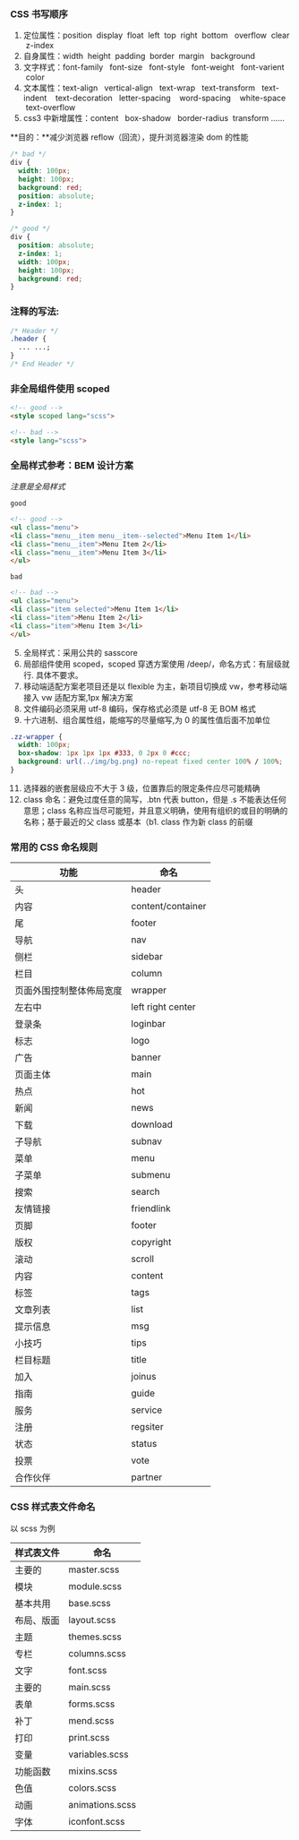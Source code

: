 ### CSS 书写顺序

1. 定位属性：position  display  float  left  top  right  bottom   overflow  clear   z-index
1. 自身属性：width  height  padding  border  margin   background
1. 文字样式：font-family   font-size   font-style   font-weight   font-varient   color
1. 文本属性：text-align   vertical-align   text-wrap   text-transform   text-indent    text-decoration   letter-spacing    word-spacing    white-space   text-overflow
1. css3 中新增属性：content   box-shadow   border-radius  transform ……

**目的：**减少浏览器 reflow（回流），提升浏览器渲染 dom 的性能

```css
/* bad */
div {
  width: 100px;
  height: 100px;
  background: red;
  position: absolute;
  z-index: 1;
}
```

```css
/* good */
div {
  position: absolute;
  z-index: 1;
  width: 100px;
  height: 100px;
  background: red;
}
```

### 注释的写法:

```css
/* Header */
.header {
  ... ...;
}
/* End Header */
```

### 非全局组件使用 scoped

```html
<!-- good -->
<style scoped lang="scss">
```

```html
<!-- bad -->
<style lang="scss">
```

### 全局样式参考：BEM 设计方案

*注意是全局样式* 

`good`

```html
<!-- good -->
<ul class="menu">
<li class="menu__item menu__item--selected">Menu Item 1</li>
<li class="menu__item">Menu Item 2</li>
<li class="menu__item">Menu Item 3</li>
</ul>
```

`bad`

```html
<!-- bad -->
<ul class="menu">
<li class="item selected">Menu Item 1</li>
<li class="item">Menu Item 2</li>
<li class="item">Menu Item 3</li>
</ul>
```


5. 全局样式：采用公共的 sasscore
6. 局部组件使用 scoped，scoped 穿透方案使用 /deep/，命名方式：有层级就行. 具体不要求。
7. 移动端适配方案老项目还是以 flexible 为主，新项目切换成 vw，参考移动端接入 vw 适配方案,1px 解决方案
8. 文件编码必须采用 utf-8 编码，保存格式必须是 utf-8 无 BOM 格式
9. 十六进制、组合属性组，能缩写的尽量缩写,为 0 的属性值后面不加单位

```css
.zz-wrapper {
  width: 100px;
  box-shadow: 1px 1px 1px #333, 0 2px 0 #ccc;
  background: url(../img/bg.png) no-repeat fixed center 100% / 100%;
}
```

11. 选择器的嵌套层级应不大于 3 级，位置靠后的限定条件应尽可能精确
12. class 命名：避免过度任意的简写，.btn 代表 button，但是 .s 不能表达任何意思；class 名称应当尽可能短，并且意义明确，使用有组织的或目的明确的名称；基于最近的父 class 或基本（b1. class 作为新 class 的前缀

### 常用的 CSS 命名规则

| 功能                     | 命名              |
| ------------------------ | ----------------- |
| 头                       | header            |
| 内容                     | content/container |
| 尾                       | footer            |
| 导航                     | nav               |
| 侧栏                     | sidebar           |
| 栏目                     | column            |
| 页面外围控制整体佈局宽度 | wrapper           |
| 左右中                   | left right center |
| 登录条                   | loginbar          |
| 标志                     | logo              |
| 广告                     | banner            |
| 页面主体                 | main              |
| 热点                     | hot               |
| 新闻                     | news              |
| 下载                     | download          |
| 子导航                   | subnav            |
| 菜单                     | menu              |
| 子菜单                   | submenu           |
| 搜索                     | search            |
| 友情链接                 | friendlink        |
| 页脚                     | footer            |
| 版权                     | copyright         |
| 滚动                     | scroll            |
| 内容                     | content           |
| 标签                     | tags              |
| 文章列表                 | list              |
| 提示信息                 | msg               |
| 小技巧                   | tips              |
| 栏目标题                 | title             |
| 加入                     | joinus            |
| 指南                     | guide             |
| 服务                     | service           |
| 注册                     | regsiter          |
| 状态                     | status            |
| 投票                     | vote              |
| 合作伙伴                 | partner           |

### CSS 样式表文件命名

以 scss 为例

| 样式表文件 | 命名           |
| ---------- | -------------- |
| 主要的     | master.scss     |
| 模块       | module.scss     |
| 基本共用   | base.scss       |
| 布局、版面 | layout.scss     |
| 主题       | themes.scss     |
| 专栏       | columns.scss    |
| 文字       | font.scss       |
| 主要的     | main.scss       |
| 表单       | forms.scss      |
| 补丁       | mend.scss       |
| 打印       | print.scss      |
| 变量       | variables.scss  |
| 功能函数   | mixins.scss     |
| 色值       | colors.scss     |
| 动画       | animations.scss |
| 字体       | iconfont.scss   |

